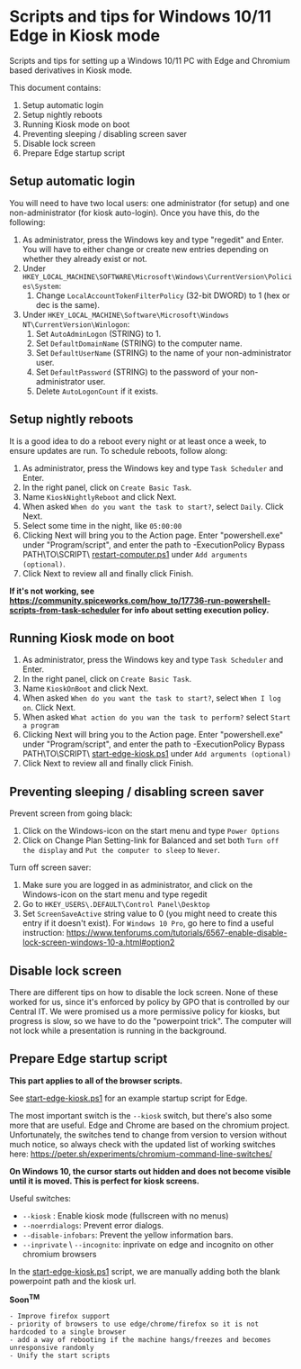 # Scripts and tips for Windows 10/11 Edge in Kiosk mode
Scripts and tips for setting up a Windows 10/11 PC with Edge and Chromium based derivatives in Kiosk mode.

This document contains:

1. Setup automatic login
2. Setup nightly reboots
3. Running Kiosk mode on boot
4. Preventing sleeping / disabling screen saver
5. Disable lock screen
6. Prepare Edge startup script

## Setup automatic login

You will need to have two local users: one administrator (for setup) and one non-administrator (for kiosk auto-login). Once you have this, do the following:

1. As administrator, press the Windows key and type "regedit" and Enter.
You will have to either change or create new entries depending on whether they already exist or not.
2. Under `HKEY_LOCAL_MACHINE\SOFTWARE\Microsoft\Windows\CurrentVersion\Policies\System`:
    1. Change `LocalAccountTokenFilterPolicy` (32-bit DWORD) to 1 (hex or dec is the same).
3. Under `HKEY_LOCAL_MACHINE\Software\Microsoft\Windows NT\CurrentVersion\Winlogon`:
    1. Set `AutoAdminLogon` (STRING) to 1.
    2. Set `DefaultDomainName` (STRING) to the computer name.
    3. Set `DefaultUserName` (STRING) to the name of your non-administrator user.
    4. Set `DefaultPassword` (STRING) to the password of your non-administrator user. 
    5. Delete `AutoLogonCount` if it exists.

## Setup nightly reboots

It is a good idea to do a reboot every night or at least once a week, to ensure updates are run.
To schedule reboots, follow along:

1.	As administrator, press the Windows key and type `Task Scheduler` and Enter.
2.	In the right panel, click on `Create Basic Task`.
3.	Name `KioskNightlyReboot` and click Next.
4.	When asked `When do you want the task to start?`, select `Daily`. Click Next.
5.	Select some time in the night, like `05:00:00`
6.	Clicking Next will bring you to the Action page. Enter "powershell.exe" under "Program/script",
    and enter the path to -ExecutionPolicy Bypass PATH\TO\SCRIPT\ [restart-computer.ps1](https://github.com/Stan524/Edge-Browser-Kiosk-Mode-Setup/blob/master/restart-computer.ps1) under `Add arguments (optional)`. 
7.	Click Next to review all and finally click Finish.

**If it's not working, see https://community.spiceworks.com/how_to/17736-run-powershell-scripts-from-task-scheduler for info about setting execution policy.**

## Running Kiosk mode on boot

1.	As administrator, press the Windows key and type `Task Scheduler` and Enter.
2.	In the right panel, click on `Create Basic Task`.
3.	Name `KioskOnBoot` and click Next.
4.	When asked `When do you want the task to start?`, select `When I log on`. Click Next.
5.	When asked `What action do you wan the task to perform?` select `Start a program`
6.	Clicking Next will bring you to the Action page. Enter "powershell.exe" under "Program/script",
	and enter the path to -ExecutionPolicy Bypass PATH\TO\SCRIPT\ [start-edge-kiosk.ps1](https://github.com/Stan524/Edge-Browser-Kiosk-Mode-Setup/blob/master/start-edge-kiosk.ps1) under `Add arguments (optional)`
7.	Click Next to review all and finally click Finish.

## Preventing sleeping / disabling screen saver

Prevent screen from going black:
1. Click on the Windows-icon on the start menu and type `Power Options`
2. Click on Change Plan Setting-link for Balanced and set both `Turn off the display` and `Put the computer to sleep` to `Never`.

Turn off screen saver:
1. Make sure you are logged in as administrator, and click on the Windows-icon on the start menu and type regedit
2. Go to `HKEY_USERS\.DEFAULT\Control Panel\Desktop`
3. Set `ScreenSaveActive` string value to 0 (you might need to create this entry if it doesn't exist). 
For `Windows 10 Pro`, go here to find a useful instruction: https://www.tenforums.com/tutorials/6567-enable-disable-lock-screen-windows-10-a.html#option2

## Disable lock screen

There are different tips on how to disable the lock screen. None of these worked for us, since it's enforced by policy by GPO that is controlled by our Central IT. We were promised us a more permissive policy for kiosks, but progress is slow, so we have to do the "powerpoint trick". The computer will not lock while a presentation is running in the background.

## Prepare Edge startup script

**This part applies to all of the browser scripts.**

See [start-edge-kiosk.ps1](https://github.com/Stan524/Edge-Browser-Kiosk-Mode-Setup/blob/master/start-edge-kiosk.ps1) for an example startup script for Edge.

The most important switch is the `--kiosk` switch, but there's also some more that are useful. Edge and Chrome are based on the chromium project. Unfortunately, the switches tend to change from version to version without much notice, so always check with the updated list of working switches here: https://peter.sh/experiments/chromium-command-line-switches/

**On Windows 10, the cursor starts out hidden and does not become visible until it is moved. This is perfect for kiosk screens.**

Useful switches:

- `--kiosk` : Enable kiosk mode (fullscreen with no menus)
- `--noerrdialogs`: Prevent error dialogs.
- `--disable-infobars`: Prevent the yellow information bars.
- `--inprivate` \ `--incognito`: inprivate on edge and incognito on other chromium browsers

In the [start-edge-kiosk.ps1](https://github.com/Stan524/Edge-Browser-Kiosk-Mode-Setup/blob/master/start-edge-kiosk.ps1) script, we are manually adding both the blank powerpoint path and the kiosk url.

**Soon<sup>TM</sup>**

	- Improve firefox support
	- priority of browsers to use edge/chrome/firefox so it is not hardcoded to a single browser
	- add a way of rebooting if the machine hangs/freezes and becomes unresponsive randomly
	- Unify the start scripts
	